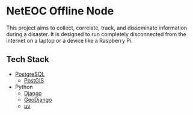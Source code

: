 # NetEOC Offline Node

This project aims to collect, correlate, track, and disseminate information during a disaster. It is designed to run completely disconnected from the internet on a laptop or a device like a Raspberry Pi.

## Tech Stack

- [PostgreSQL](https://www.postgresql.org/)
  - [PostGIS](https://postgis.net/)
- Python
  - [Django](https://www.djangoproject.com/)
  - [GeoDjango](https://docs.djangoproject.com/en/5.1/ref/contrib/gis/)
  - [uv](https://docs.astral.sh/uv/)
